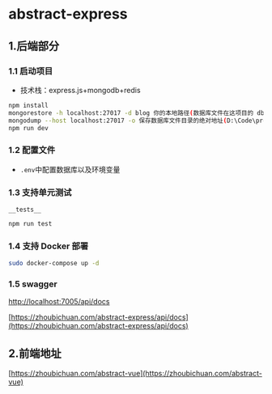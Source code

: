 # abstract-express

## 1.后端部分

### 1.1 启动项目

- 技术栈：express.js+mongodb+redis

```sh
npm install
mongorestore -h localhost:27017 -d blog 你的本地路径(数据库文件在这项目的 db\blog\ 文件夹里)
mongodump --host localhost:27017 -o 保存数据库文件目录的绝对地址(D:\Code\project\node\cwf-order\db)
npm run dev
```

### 1.2 配置文件

- `.env`中配置数据库以及环境变量

### 1.3 支持单元测试

`__tests__`

```sh
npm run test
```

### 1.4 支持 Docker 部署

```sh
sudo docker-compose up -d
```

### 1.5 swagger

[http://localhost:7005/api/docs](http://localhost:7005/api/docs>)

[https://zhoubichuan.com/abstract-express/api/docs](https://zhoubichuan.com/abstract-express/api/docs)

## 2.前端地址

[https://zhoubichuan.com/abstract-vue](https://zhoubichuan.com/abstract-vue)
